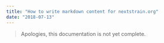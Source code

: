```yaml
---
title: "How to write markdown content for nextstrain.org"
date: "2018-07-13"
---
```


> Apologies, this documentation is not yet complete.
